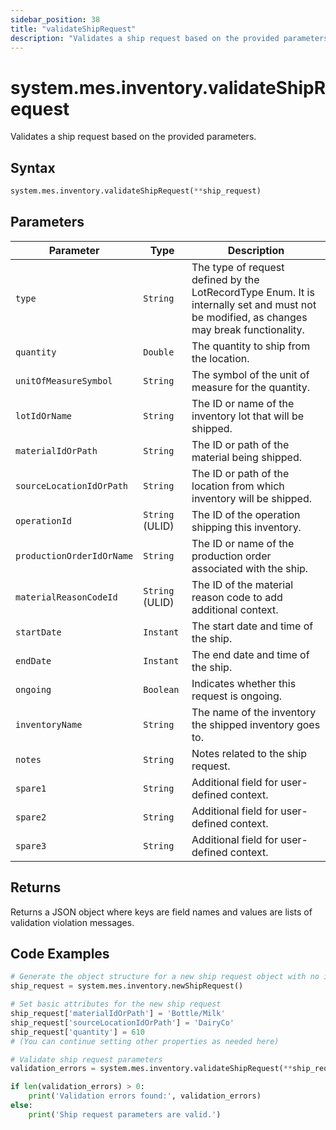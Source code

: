 ```yaml
---
sidebar_position: 38
title: "validateShipRequest"
description: "Validates a ship request based on the provided parameters."
---
```


# system.mes.inventory.validateShipRequest

Validates a ship request based on the provided parameters.

## Syntax
```python
system.mes.inventory.validateShipRequest(**ship_request)
```

## Parameters

| Parameter                       | Type            | Description                                                                                                                               |
|---------------------------------|-----------------|-------------------------------------------------------------------------------------------------------------------------------------------|
| `type`                          | `String`        | The type of request defined by the LotRecordType Enum. It is internally set and must not be modified, as changes may break functionality. |
| `quantity`                      | `Double`        | The quantity to ship from the location.                                                                                                   |
| `unitOfMeasureSymbol`           | `String`        | The symbol of the unit of measure for the quantity.                                                                                       |
| `lotIdOrName`                   | `String`        | The ID or name of the inventory lot that will be shipped.                                                                                 |
| `materialIdOrPath`              | `String`        | The ID or path of the material being shipped.                                                                                             |
| `sourceLocationIdOrPath`        | `String`        | The ID or path of the location from which inventory will be shipped.                                                                      |
| `operationId`                   | `String` (ULID) | The ID of the operation shipping this inventory.                                                                                          |
| `productionOrderIdOrName`       | `String`        | The ID or name of the production order associated with the ship.                                                                          |
| `materialReasonCodeId`          | `String` (ULID) | The ID of the material reason code to add additional context.                                                                             |
| `startDate`                     | `Instant`       | The start date and time of the ship.                                                                                                      |
| `endDate`                       | `Instant`       | The end date and time of the ship.                                                                                                        |
| `ongoing`                       | `Boolean`       | Indicates whether this request is ongoing.                                                                                                |
| `inventoryName`                 | `String`        | The name of the inventory the shipped inventory goes to.                                                                                  |
| `notes`                         | `String`        | Notes related to the ship request.                                                                                                        |
| `spare1`                        | `String`        | Additional field for user-defined context.                                                                                                |
| `spare2`                        | `String`        | Additional field for user-defined context.                                                                                                |
| `spare3`                        | `String`        | Additional field for user-defined context.                                                                                                |

## Returns

Returns a JSON object where keys are field names and values are lists of validation violation messages.

## Code Examples

```python
# Generate the object structure for a new ship request object with no initial arguments
ship_request = system.mes.inventory.newShipRequest()

# Set basic attributes for the new ship request
ship_request['materialIdOrPath'] = 'Bottle/Milk'
ship_request['sourceLocationIdOrPath'] = 'DairyCo'
ship_request['quantity'] = 610
# (You can continue setting other properties as needed here)

# Validate ship request parameters
validation_errors = system.mes.inventory.validateShipRequest(**ship_request)

if len(validation_errors) > 0:
    print('Validation errors found:', validation_errors)
else:
    print('Ship request parameters are valid.')
```